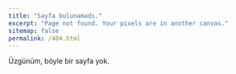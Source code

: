 ```yaml
---
title: "Sayfa bulunamadı."
excerpt: "Page not found. Your pixels are in another canvas."
sitemap: false
permalink: /404.html
---
```


Üzgünüm, böyle bir sayfa yok.
